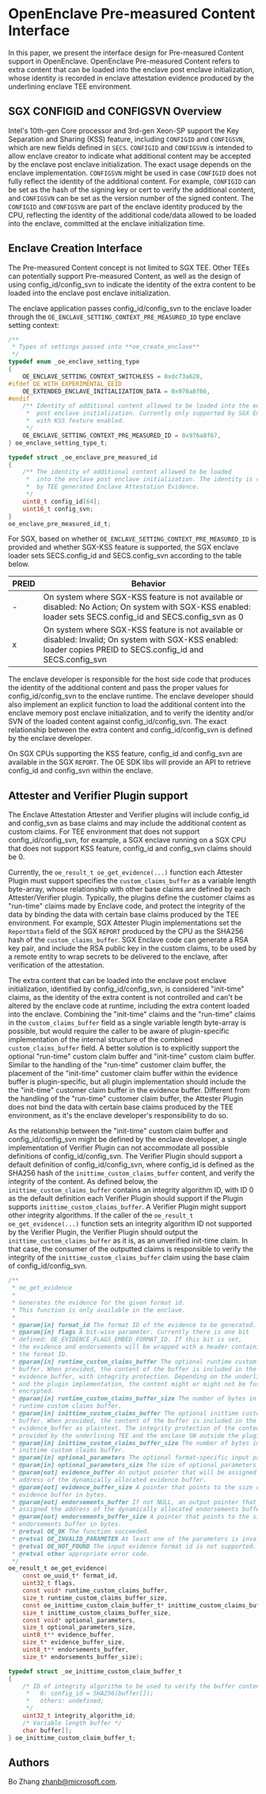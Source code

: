 OpenEnclave Pre-measured Content Interface
=======================================

In this paper, we present the interface design for Pre-measured Content support in OpenEnclave. OpenEnclave Pre-measured Content refers to extra content that can be loaded into the enclave post enclave initialization, whose identity is recorded in enclave attestation evidence produced by the underlining enclave TEE environment.

SGX CONFIGID and CONFIGSVN Overview
-----------------

Intel's 10th-gen Core processor and 3rd-gen Xeon-SP support the Key Separation
and Sharing (KSS) feature, including `CONFIGID` and `CONFIGSVN`, which are new
fields defined in `SECS`. `CONFIGID` and `CONFIGSVN` is intended to allow
enclave creator to indicate what additional content may be accepted by the
enclave post enclave initialization. The exact usage depends on the enclave
implementation. `CONFIGSVN` might be used in case `CONFIGID` does not fully
reflect the identity of the additional content. For example, `CONFIGID` can be
set as the hash of the signing key or cert to verify the additional content, and
`CONFIGSVN` can be set as the version number of the signed content. The
`CONFIGID` and `CONFIGSVN` are part of the enclave identity produced by the CPU,
reflecting the identity of the additional code/data allowed to be loaded into
the enclave, committed at the enclave initialization time.

Enclave Creation Interface
-------------------------------------

The Pre-measured Content concept is not limited to SGX TEE. Other TEEs can
potentially support Pre-measured Content, as well as the design of using
config_id/config_svn to indicate the identity of the extra content to be loaded
into the enclave post enclave initialization.

The enclave application passes config_id/config_svn to the enclave loader
through the `OE_ENCLAVE_SETTING_CONTEXT_PRE_MEASURED_ID` type enclave setting
context:

```C
/**
 * Types of settings passed into **oe_create_enclave**
 */
typedef enum _oe_enclave_setting_type
{
    OE_ENCLAVE_SETTING_CONTEXT_SWITCHLESS = 0xdc73a628,
#ifdef OE_WITH_EXPERIMENTAL_EEID
    OE_EXTENDED_ENCLAVE_INITIALIZATION_DATA = 0x976a8f66,
#endif
    /** Identity of additional content allowed to be loaded into the enclave
     *  post enclave initialization. Currently only supported by SGX Enclaves
     *  with KSS feature enabled.
     */
    OE_ENCLAVE_SETTING_CONTEXT_PRE_MEASURED_ID = 0x976a8f67,
} oe_enclave_setting_type_t;

typedef struct _oe_enclave_pre_measured_id
{
    /** The identity of additional content allowed to be loaded
     *  into the enclave post enclave initialization. The identity is covered
     *  by TEE generated Enclave Attestation Evidence.
     */
    uint8_t config_id[64];
    uint16_t config_svn;
}
oe_enclave_pre_measured_id_t;
```

For SGX, based on whether `OE_ENCLAVE_SETTING_CONTEXT_PRE_MEASURED_ID` is
provided and whether SGX-KSS feature is supported, the SGX enclave loader sets
SECS.config_id and SECS.config_svn according to the table below.

| PREID | Behavior
|-------|-----------------------------------
|   -   | On system where SGX-KSS feature is not available or disabled: No Action; On system with SGX-KSS enabled: loader sets SECS.config_id and SECS.config_svn as 0
|   x   | On system where SGX-KSS feature is not available or disabled: Invalid;  On system with SGX-KSS enabled: loader copies PREID to SECS.config_id and SECS.config_svn

The enclave developer is responsible for the host side code that produces the
identity of the additional content and pass the proper values for
config_id/config_svn to the enclave runtime. The enclave developer should also
implement an explicit function to load the additional content into the enclave
memory post enclave initialization, and to verify the identity and/or SVN of the
loaded content against config_id/config_svn. The exact relationship between the
extra content and config_id/config_svn is defined by the enclave developer.

On SGX CPUs supporting the KSS feature, config_id and config_svn are available in
the SGX `REPORT`. The OE SDK libs will provide an API to retrieve config_id and
config_svn within the enclave.

Attester and Verifier Plugin support
-------------------------------------------------

The Enclave Attestation Attester and Verifier plugins will include config_id and
config_svn as base claims and may include the additional content as custom
claims. For TEE environment that does not support config_id/config_svn, for
example, a SGX enclave running on a SGX CPU that does not support KSS feature,
config_id and config_svn claims should be 0.

Currently, the `oe_result_t oe_get_evidence(...)` function each Attester Plugin
must support specifies the `custom_claims_buffer` as a variable length
byte-array, whose relationship with other base claims are defined by each
Attester/Verifier plugin. Typically, the plugins define the customer claims as
"run-time" claims made by Enclave code, and protect the integrity of the data by
binding the data with certain base claims produced by the TEE environment. For
example, SGX Attester Plugin implementations set the `ReportData` field of the
SGX `REPORT` produced by the CPU as the SHA256 hash of the
`custom_claims_buffer`.  SGX Enclave code can generate a RSA key pair, and
include the RSA public key in the custom claims, to be used by a remote entity
to wrap secrets to be delivered to the enclave, after verification of the
attestation.

The extra content that can be loaded into the enclave post enclave
initialization, identified by config_id/config_svn, is considered "init-time"
claims, as the identity of the extra content is not controlled and can't be
altered by the enclave code at runtime, including the extra content loaded into
the enclave. Combining the "init-time" claims and the "run-time" claims in the
`custom_claims_buffer` field as a single variable length byte-array is possible,
but would require the caller to be aware of plugin-specific implementation of
the internal structure of the combined `custom_claims_buffer` field. A better
solution is to explicitly support the optional "run-time" custom claim buffer
and "init-time" custom claim buffer. Similar to the handling of the "run-time"
customer claim buffer, the placement of the "init-time" customer claim buffer
within the evidence buffer is plugin-specific, but all plugin implementation
should include the the "init-time" customer claim buffer in the evidence buffer.
Different from the handling of the "run-time" customer claim buffer, the
Attester Plugin does not bind the data with certain base claims produced by the
TEE environment, as it's the enclave developer's responsibility to do so.

As the relationship between the "init-time" custom claim buffer and
config_id/config_svn might be defined by the enclave developer, a single
implementation of Verifier Plugin can not accommodate all possible definitions
of config_id/config_svn. The Verifier Plugin should support a default definition
of config_id/config_svn, where config_id is defined as the SHA256 hash of the
`inittime_custom_claims_buffer` content, and verify the integrity of the
content. As defined below, the `inittime_custom_claims_buffer` contains an
integrity algorithm ID, with ID 0 as the default definition each Verifier Plugin
should support if the Plugin supports `inittime_custom_claims_buffer`. A
Verifier Plugin might support other integrity algorithms. If the caller of the
`oe_result_t oe_get_evidence(...)` function sets an integrity algorithm ID not
supported by the Verifier Plugin, the Verifier Plugin should output the
`inittime_custom_claims_buffer` as it is, as an unverified init-time claim. In
that case, the consumer of the outputted claims is responsible to verify the
integrity of the `inittime_custom_claims_buffer` claim using the base claim of
config_id/config_svn.

```C
/**
 * oe_get_evidence
 *
 * Generates the evidence for the given format id.
 * This function is only available in the enclave.
 *
 * @param[in] format_id The format ID of the evidence to be generated.
 * @param[in] flags A bit-wise parameter. Currently there is one bit
 * defined: OE_EVIDENCE_FLAGS_EMBED_FORMAT_ID. If this bit is set,
 * the evidence and endorsements will be wrapped with a header containing
 * the format ID.
 * @param[in] runtime_custom_claims_buffer The optional runtime custom claims
 * buffer. When provided, the content of the buffer is included in the
 * evidence_buffer, with integrity protection. Depending on the underlining TEE
 * and the plugin implementation, the content might or might not be further
 * encrypted.
 * @param[in] runtime_custom_claims_buffer_size The number of bytes in the
 * runtime custom claims buffer.
 * @param[in] inittime_custom_claims_buffer The optional inittime custom claims
 * buffer. When provided, the content of the buffer is included in the
 * evidence_buffer as plaintext. The integrity protection of the content is
 * provided by the underlining TEE and the enclave SW outside the plugin.
 * @param[in] inittime_custom_claims_buffer_size The number of bytes in the
 * inittime custom claims buffer.
 * @param[in] optional_parameters The optional format-specific input parameters.
 * @param[in] optional_parameters_size The size of optional_parameters in bytes.
 * @param[out] evidence_buffer An output pointer that will be assigned the
 * address of the dynamically allocated evidence buffer.
 * @param[out] evidence_buffer_size A pointer that points to the size of the
 * evidence buffer in bytes.
 * @param[out] endorsements_buffer If not NULL, an output pointer that will be
 * assigned the address of the dynamically allocated endorsements buffer.
 * @param[out] endorsements_buffer_size A pointer that points to the size of the
 * endorsements buffer in bytes.
 * @retval OE_OK The function succeeded.
 * @retval OE_INVALID_PARAMETER At least one of the parameters is invalid.
 * @retval OE_NOT_FOUND The input evidence format id is not supported.
 * @retval other appropriate error code.
 */
oe_result_t oe_get_evidence(
    const oe_uuid_t* format_id,
    uint32_t flags,
    const void* runtime_custom_claims_buffer,
    size_t runtime_custom_claims_buffer_size,
    const oe_inittime_custom_claim_buffer_t* inittime_custom_claims_buffer,
    size_t inittime_custom_claims_buffer_size,
    const void* optional_parameters,
    size_t optional_parameters_size,
    uint8_t** evidence_buffer,
    size_t* evidence_buffer_size,
    uint8_t** endorsements_buffer,
    size_t* endorsements_buffer_size);

typedef struct _oe_inittime_custom_claim_buffer_t
{
    /* ID of integrity algorithm to be used to verify the buffer content.
     *   0: config_id = SHA256(buffer[]);
     *   others: undefined;
     */
    uint32_t integrity_algorithm_id;
    /* Variable length buffer */
    char buffer[];
} oe_inittime_custom_claim_buffer_t;
```

Authors
-------

Bo Zhang <zhanb@microsoft.com>.
